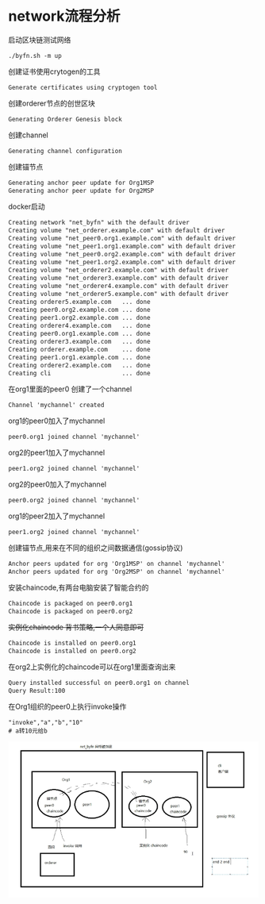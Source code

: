 







# network流程分析

启动区块链测试网络

```shell
./byfn.sh -m up
```

创建证书使用crytogen的工具

```
Generate certificates using cryptogen tool
```

创建orderer节点的创世区块

```
Generating Orderer Genesis block
```

创建channel

```
Generating channel configuration
```

创建锚节点

```
Generating anchor peer update for Org1MSP
Generating anchor peer update for Org2MSP
```

docker启动

```
Creating network "net_byfn" with the default driver
Creating volume "net_orderer.example.com" with default driver
Creating volume "net_peer0.org1.example.com" with default driver
Creating volume "net_peer1.org1.example.com" with default driver
Creating volume "net_peer0.org2.example.com" with default driver
Creating volume "net_peer1.org2.example.com" with default driver
Creating volume "net_orderer2.example.com" with default driver
Creating volume "net_orderer3.example.com" with default driver
Creating volume "net_orderer4.example.com" with default driver
Creating volume "net_orderer5.example.com" with default driver
Creating orderer5.example.com   ... done
Creating peer0.org2.example.com ... done
Creating peer1.org2.example.com ... done
Creating orderer4.example.com   ... done
Creating peer0.org1.example.com ... done
Creating orderer3.example.com   ... done
Creating orderer.example.com    ... done
Creating peer1.org1.example.com ... done
Creating orderer2.example.com   ... done
Creating cli                    ... done
```

在org1里面的peer0 创建了一个channel

```
Channel 'mychannel' created
```

org1的peer0加入了mychannel

```
peer0.org1 joined channel 'mychannel'
```

org2的peer1加入了mychannel

```
peer1.org2 joined channel 'mychannel'
```

org2的peer0加入了mychannel

```
peer0.org2 joined channel 'mychannel'
```

org1的peer2加入了mychannel

```
peer1.org2 joined channel 'mychannel'
```

创建锚节点,用来在不同的组织之间数据通信(gossip协议)

```
Anchor peers updated for org 'Org1MSP' on channel 'mychannel'
Anchor peers updated for org 'Org2MSP' on channel 'mychannel'
```

安装chaincode,有两台电脑安装了智能合约的

```
Chaincode is packaged on peer0.org1
Chaincode is packaged on peer0.org2
```

~~实例化chaincode 背书策略,一个人同意即可~~

```
Chaincode is installed on peer0.org1
Chaincode is installed on peer0.org2
```

在org2上实例化的chaincode可以在org1里面查询出来

```
Query installed successful on peer0.org1 on channel
Query Result:100
```

在Org1组织的peer0上执行invoke操作

```
"invoke","a","b","10"
# a转10元给b
```

![流程分析](assets\test\network\network流程分析.png)